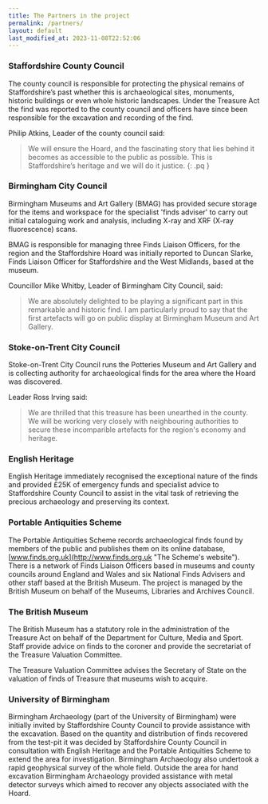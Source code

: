 ```yaml
---
title: The Partners in the project
permalink: /partners/
layout: default
last_modified_at: 2023-11-08T22:52:06
---
```

### Staffordshire County Council

The county council is responsible for protecting the physical remains of Staffordshire’s
past whether this is archaeological sites, monuments, historic buildings or even
whole historic landscapes. Under the Treasure Act the find was reported to the
county council and officers have since been responsible for the excavation and
recording of the find.

Philip Atkins, Leader of the county council said:

> We will ensure the Hoard, and the fascinating story that lies behind it becomes
as accessible to the public as possible. This is Staffordshire’s heritage and we
will do it justice.
{: .pq }

### Birmingham City Council

Birmingham Museums and Art Gallery (BMAG) has provided secure storage for the
items and workspace for the specialist 'finds adviser' to carry out initial
cataloguing work and analysis, including X-ray and XRF (X-ray fluorescence) scans.

BMAG is responsible for managing three Finds Liaison Officers, for the region and
the Staffordshire Hoard was initially reported to Duncan Slarke, Finds Liaison Officer
for Staffordshire and the West Midlands, based at the museum.

Councillor Mike Whitby, Leader of Birmingham City Council, said:

> We are absolutely delighted to be playing a significant part in this remarkable
and historic find. I am particularly proud to say that the first artefacts will
go on public display at Birmingham Museum and Art Gallery.

### Stoke-on-Trent City Council

Stoke-on-Trent City Council runs the Potteries Museum and Art Gallery and is collecting
authority for archaeological finds for the area where the Hoard was discovered.

Leader Ross Irving said:

> We are thrilled that this treasure has been unearthed in the county. We will be working
very closely with neighbouring authorities to secure these incomparible artefacts
for the region's economy and heritage.

### English Heritage

English Heritage immediately recognised the exceptional nature of the finds and provided
£25K of emergency funds and specialist advice to Staffordshire County Council to assist
in the vital task of retrieving the precious archaeology and preserving its context.

### Portable Antiquities Scheme

The Portable Antiquities Scheme records archaeological finds found by members of
the public and publishes them on its online database,[www.finds.org.uk](http://www.finds.org.uk "The Scheme's website").
There is a network of Finds Liaison Officers based in museums and county councils
around England and Wales and six National Finds Advisers and other staff based
at the British Museum. The project is managed by the British Museum on behalf
of the Museums, Libraries and Archives Council.

### The British Museum

The British Museum has a statutory role in the administration of the Treasure Act
on behalf of the Department for Culture, Media and Sport. Staff provide advice on
finds to the coroner and provide the secretariat of the Treasure Valuation Committee.

The Treasure Valuation Committee advises the Secretary of State on the valuation of
finds of Treasure that museums wish to acquire.

### University of Birmingham

Birmingham Archaeology (part of the University of Birmingham) were initially invited
by Staffordshire County Council to provide assistance with the excavation. Based
on the quantity and distribution of finds recovered from the test-pit it was decided by
Staffordshire County Council in consultation with English Heritage and the Portable
Antiquities Scheme to extend the area for investigation. Birmingham Archaeology
also undertook a rapid geophysical survey of the whole field. Outside the area
for hand excavation Birmingham Archaeology provided assistance with
metal detector surveys which aimed to recover any objects
associated with the Hoard.
